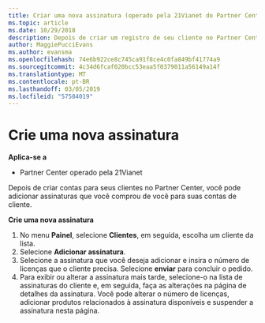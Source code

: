```yaml
---
title: Criar uma nova assinatura (operado pela 21Vianet do Partner Center)
ms.topic: article
ms.date: 10/29/2018
description: Depois de criar um registro de seu cliente no Partner Center, você poderá vender a ele assinaturas de produtos no catálogo.
author: MaggiePucciEvans
ms.author: evansma
ms.openlocfilehash: 74e6b922ce8c745ca91f8ce4c0fa849bf41774a9
ms.sourcegitcommit: 4c34d6fcaf020bcc53eaa5f0379011a56149a14f
ms.translationtype: MT
ms.contentlocale: pt-BR
ms.lasthandoff: 03/05/2019
ms.locfileid: "57584019"
---
```

# <a name="create-a-new-subscription"></a>Crie uma nova assinatura

**Aplica-se a**

-   Partner Center operado pela 21Vianet


Depois de criar contas para seus clientes no Partner Center, você pode adicionar assinaturas que você comprou de você para suas contas de cliente.

**Crie uma nova assinatura**

1.  No menu **Painel**, selecione **Clientes**, em seguida, escolha um cliente da lista.
2.  Selecione **Adicionar assinatura**.
3.  Selecione a assinatura que você deseja adicionar e insira o número de licenças que o cliente precisa. Selecione **enviar** para concluir o pedido.
4.  Para exibir ou alterar a assinatura mais tarde, selecione-o na lista de assinaturas do cliente e, em seguida, faça as alterações na página de detalhes da assinatura. Você pode alterar o número de licenças, adicionar produtos relacionados à assinatura disponíveis e suspender a assinatura nesta página.   

